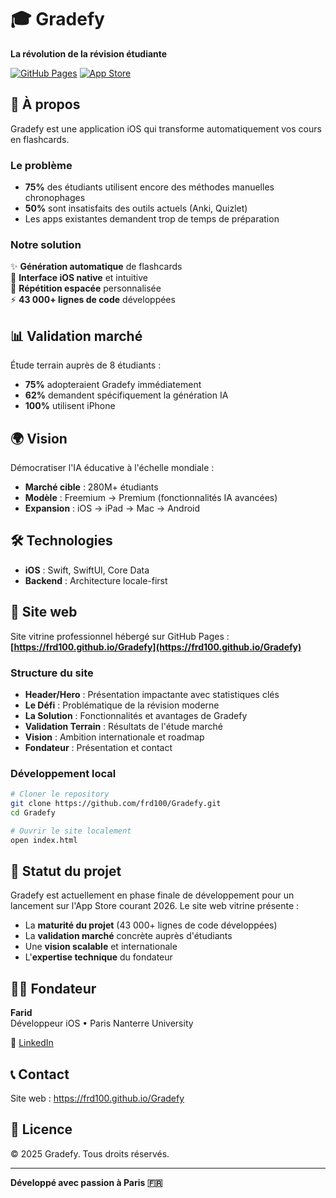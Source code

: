 # 🎓 Gradefy

**La révolution de la révision étudiante**

[![GitHub Pages](https://img.shields.io/badge/GitHub%20Pages-Live-success)](https://frd100.github.io/Gradefy)
[![App Store](https://img.shields.io/badge/App%20Store-Coming%202026-blue)](https://frd100.github.io/Gradefy)

## 🚀 À propos

Gradefy est une application iOS qui transforme automatiquement vos cours en flashcards.

### Le problème

- **75%** des étudiants utilisent encore des méthodes manuelles chronophages
- **50%** sont insatisfaits des outils actuels (Anki, Quizlet)
- Les apps existantes demandent trop de temps de préparation

### Notre solution

✨ **Génération automatique** de flashcards  
📱 **Interface iOS native** et intuitive  
🧠 **Répétition espacée** personnalisée  
⚡ **43 000+ lignes de code** développées

## 📊 Validation marché

Étude terrain auprès de 8 étudiants :

- **75%** adopteraient Gradefy immédiatement
- **62%** demandent spécifiquement la génération IA
- **100%** utilisent iPhone

## 🌍 Vision

Démocratiser l'IA éducative à l'échelle mondiale :

- **Marché cible** : 280M+ étudiants
- **Modèle** : Freemium → Premium (fonctionnalités IA avancées)
- **Expansion** : iOS → iPad → Mac → Android

## 🛠️ Technologies

- **iOS** : Swift, SwiftUI, Core Data
- **Backend** : Architecture locale-first

## 📱 Site web

Site vitrine professionnel hébergé sur GitHub Pages :  
**[https://frd100.github.io/Gradefy](https://frd100.github.io/Gradefy)**

### Structure du site

- **Header/Hero** : Présentation impactante avec statistiques clés
- **Le Défi** : Problématique de la révision moderne
- **La Solution** : Fonctionnalités et avantages de Gradefy
- **Validation Terrain** : Résultats de l'étude marché
- **Vision** : Ambition internationale et roadmap
- **Fondateur** : Présentation et contact

### Développement local

```bash
# Cloner le repository
git clone https://github.com/frd100/Gradefy.git
cd Gradefy

# Ouvrir le site localement
open index.html
```

## 🎯 Statut du projet

Gradefy est actuellement en phase finale de développement pour un lancement sur l'App Store courant 2026. Le site web vitrine présente :

- La **maturité du projet** (43 000+ lignes de code développées)
- La **validation marché** concrète auprès d'étudiants
- Une **vision scalable** et internationale
- L'**expertise technique** du fondateur

## 👨‍💻 Fondateur

**Farid**  
Développeur iOS • Paris Nanterre University

💼 [LinkedIn](https://linkedin.com/in/gradefy)

## 📞 Contact

Site web : https://frd100.github.io/Gradefy

## 📄 Licence

© 2025 Gradefy. Tous droits réservés.

---

**Développé avec passion à Paris 🇫🇷**